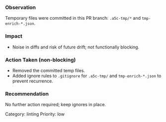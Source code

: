 ### Observation

Temporary files were committed in this PR branch: `.a5c-tmp/*` and `tmp-enrich-*.json`.

### Impact

- Noise in diffs and risk of future drift; not functionally blocking.

### Action Taken (non-blocking)

- Removed the committed temp files.
- Added ignore rules to `.gitignore` for `.a5c-tmp/` and `tmp-enrich-*.json` to prevent recurrence.

### Recommendation

No further action required; keep ignores in place.

Category: linting
Priority: low
